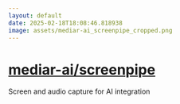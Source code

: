 ```yaml
---
layout: default
date: 2025-02-18T18:08:46.818938
image: assets/mediar-ai_screenpipe_cropped.png
---
```


# [mediar-ai/screenpipe](https://github.com/mediar-ai/screenpipe)

Screen and audio capture for AI integration
